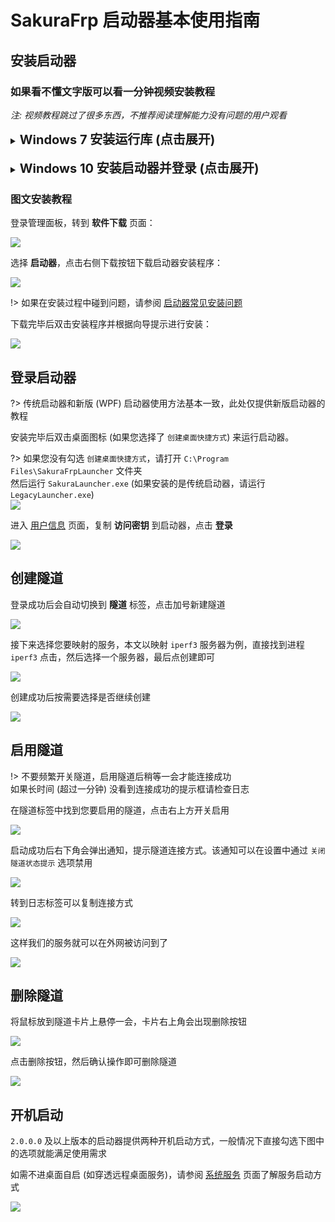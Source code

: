# SakuraFrp 启动器基本使用指南

## 安装启动器

### 如果看不懂文字版可以看一分钟视频安装教程

*注: 视频教程跳过了很多东西，不推荐阅读理解能力没有问题的用户观看*

<details>
<summary><b style="font-size: 20px">Windows 7 安装运行库 (点击展开)</b></summary>

!> 最新版启动器不再需要 VC 运行库，安装 .NET Framework 4.8 即可

[安装运行库](_videos/install-win7-runtime.mp4 ':include :type=video')

</details>
<br>
<details>
<summary><b style="font-size: 20px">Windows 10 安装启动器并登录 (点击展开)</b></summary>

[安装启动器并登录](_videos/install-win10.mp4 ':include :type=video')

</details>

### 图文安装教程

登录管理面板，转到 **软件下载** 页面：

![](../_images/download.png)

选择 **启动器**，点击右侧下载按钮下载启动器安装程序：

![](_images/usage-0.png)

!> 如果在安装过程中碰到问题，请参阅 [启动器常见安装问题](/faq/launcher#install)

下载完毕后双击安装程序并根据向导提示进行安装：

![](_images/usage-1.png)

## 登录启动器

?> 传统启动器和新版 (WPF) 启动器使用方法基本一致，此处仅提供新版启动器的教程

安装完毕后双击桌面图标 (如果您选择了 `创建桌面快捷方式`) 来运行启动器。

?> 如果您没有勾选 `创建桌面快捷方式`，请打开 `C:\Program Files\SakuraFrpLauncher` 文件夹  
然后运行 `SakuraLauncher.exe`  (如果安装的是传统启动器，请运行 `LegacyLauncher.exe`)  
![](_images/usage-2.png)

进入 [用户信息](https://www.natfrp.com/user/profile ':target=_blank') 页面，复制 **访问密钥** 到启动器，点击 **登录**

![](_images/usage-3.png)

## 创建隧道

登录成功后会自动切换到 **隧道** 标签，点击加号新建隧道

![](_images/usage-4.png)

接下来选择您要映射的服务，本文以映射 `iperf3` 服务器为例，直接找到进程 `iperf3` 点击，然后选择一个服务器，最后点创建即可

![](_images/usage-5.png)

创建成功后按需要选择是否继续创建

![](_images/usage-6.png)

## 启用隧道

!> 不要频繁开关隧道，启用隧道后稍等一会才能连接成功  
如果长时间 (超过一分钟) 没看到连接成功的提示框请检查日志

在隧道标签中找到您要启用的隧道，点击右上方开关启用

![](_images/usage-7.png)

启动成功后右下角会弹出通知，提示隧道连接方式。该通知可以在设置中通过 `关闭隧道状态提示` 选项禁用

![](_images/usage-8.png)

转到日志标签可以复制连接方式

![](_images/usage-9.png)

这样我们的服务就可以在外网被访问到了

![](_images/usage-10.png)

## 删除隧道

将鼠标放到隧道卡片上悬停一会，卡片右上角会出现删除按钮

![](_images/usage-11.png)

点击删除按钮，然后确认操作即可删除隧道

![](_images/usage-12.png)

## 开机启动

`2.0.0.0` 及以上版本的启动器提供两种开机启动方式，一般情况下直接勾选下图中的选项就能满足使用需求

如需不进桌面自启 (如穿透远程桌面服务)，请参阅 [系统服务](/launcher/service) 页面了解服务启动方式

![](_images/usage-13.png)
